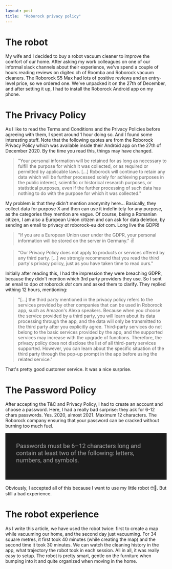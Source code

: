 ```yaml
---
layout: post
title:  "Roborock privacy policy"
---
```


# The robot

My wife and I decided to buy a robot vacuum cleaner to improve the comfort of our home. After asking my work colleagues on one of our informal slack channels about their experience, we've spend a couple of hours reading reviews on digitec.ch of Roomba and Roborock vacuum cleaners. The Roborock S5 Max had lots of positive reviews and an entry-level price, so we ordered one. We've unpacked it on the 27th of December, and after setting it up, I had to install the Roborock Android app on my phone.

# The Privacy Policy

As I like to read the Terms and Conditions and the Privacy Policies before agreeing with them, I spent around 1 hour doing so. And I found some interesting stuff. Note that the following quotes are from the Roborock Privacy Policy which was available inside their Android app on the 27th of December 2020. By the time you read this, things may have changed.

> "Your personal information will be retained for as long as necessary to fulfill the purpose for which it was collected, or as required or permitted by applicable laws. [...] Roborock will continue to retain any data which will be further processed solely for achieving purposes in the public interest, scientific or historical research purposes, or statistical purposes, even if the further processing of such data has nothing to do with the purpose for which it was collected." 

My problem is that they didn't mention anonymity here... Basically, they collect data for purpose X and then can use it indefinitely for any purpose, as the categories they mention are vague. Of course, being a Romanian citizen, I am also a European Union citizen and can ask for data deletion, by sending an email to privacy _at_ roborock-eu _dot_ com. Long live the GDPR!

> "If you are a European Union user under the GDPR, your personal information will be stored on the server in Germany." ✌️ 

> "Our Privacy Policy does not apply to products or services offered by any third party. [...] we strongly recommend that you read the third party's privacy policy, just as you have taken time to read ours."

Initially after reading this, I had the impression they were breaching GDPR, because they didn't mention which 3rd party providers they use. So I sent an email to dpo _at_ roborock _dot_ com and asked them to clarify. They replied withing 12 hours, mentioning:

> "[...] the third party mentioned in the privacy policy refers to the services provided by other companies that can be used in Roborock app, such as Amazon's Alexa speakers. Because when you choose the service provided by a third party, you will learn about its data processing through the app, and the data will only be transmitted to the third party after you explicitly agree. Third-party services do not belong to the basic services provided by the app, and the supported services may increase with the upgrade of functions. Therefore, the privacy policy does not disclose the list of all third-party services supported. However, you can learn about the specific situation of the third party through the pop-up prompt in the app before using the related service."

That's pretty good customer service. It was a nice surprise.

# The Password Policy

After accepting the T&C and Privacy Policy, I had to create an account and choose a password. Here, I had a really bad surprise: they ask for 6-12 chars passwords. Yes. 2020, almost 2021. Maximum 12 characters. The Roborock company ensuring that your password can be cracked without burning too much fuel.

![roborock-password-policy](/assets/2020-12-28-roborock-privacy-policy.jpg)

Obviously, I accepted all of this because I want to use my little robot 🤓🤖. But still a bad experience.

# The robot experience

As I write this article, we have used the robot twice: first to create a map while vacuuming our home, and the second day just vacuuming. For 34 square metres, it first took 40 minutes (while creating the map) and the second time it took 30 minutes. We can watch the cleaning history in the app, what trajectory the robot took in each session. All in all, it was really easy to setup. The robot is pretty smart, gentle on the furniture when bumping into it and quite organized when moving in the home.
